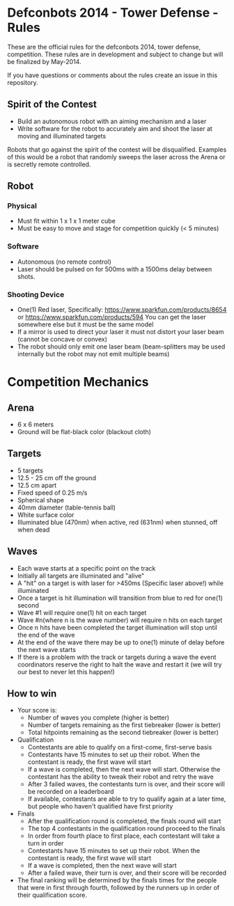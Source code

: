 # Defconbots 2014 - Tower Defense - Rules

These are the official rules for the defconbots 2014, tower defense, competition. These rules are in development and subject to change but will be finalized by May-2014.

If you have questions or comments about the rules create an issue in this repository.

## Spirit of the Contest

 * Build an autonomous robot with an aiming mechanism and a laser
 * Write software for the robot to accurately aim and shoot the laser at moving and illuminated targets

Robots that go against the spirit of the contest will be disqualified. Examples of this would be a robot that randomly sweeps the laser across the Arena or is secretly remote controlled.

## Robot

### Physical

 * Must fit within 1 x 1 x 1 meter cube
 * Must be easy to move and stage for competition quickly (< 5 minutes)

### Software

 * Autonomous (no remote control)
 * Laser should be pulsed on for 500ms with a 1500ms delay between shots.

### Shooting Device

 * One(1) Red laser, Specifically: https://www.sparkfun.com/products/8654 or https://www.sparkfun.com/products/594
You can get the laser somewhere else but it must be the same model
 * If a mirror is used to direct your laser it must not distort your laser beam (cannot be concave or convex)
 * The robot should only emit one laser beam (beam-splitters may be used internally but the robot may not emit multiple beams)

# Competition Mechanics

## Arena
 
 * 6 x 6 meters
 * Ground will be flat-black color (blackout cloth)

## Targets

 * 5 targets
 * 12.5 - 25 cm off the ground
 * 12.5 cm apart
 * Fixed speed of 0.25 m/s
 * Spherical shape
 * 40mm diameter (table-tennis ball)
 * White surface color
 * Illuminated blue (470nm) when active, red (631nm) when stunned, off when dead

## Waves

 * Each wave starts at a specific point on the track
 * Initially all targets are illuminated and "alive"
 * A "hit" on a target is with laser for >450ms (Specific laser above!) while illuminated
 * Once a target is hit illumination will transition from blue to red for one(1) second
 * Wave #1 will require one(1) hit on each target
 * Wave #n(where n is the wave number) will require n hits on each target
 * Once n hits have been completed the target illumination will stop until the end of the wave
 * At the end of the wave there may be up to one(1) minute of delay before the next wave starts
 * If there is a problem with the track or targets during a wave the event coordinators reserve the right to halt the wave and restart it (we will try our best to never let this happen!)

## How to win

 * Your score is:
   * Number of waves you complete (higher is better)
   * Number of targets remaining as the first tiebreaker (lower is better)
   * Total hitpoints remaining as the second tiebreaker (lower is better)
 * Qualification
   * Contestants are able to qualify on a first-come, first-serve basis
   * Contestants have 15 minutes to set up their robot. When the contestant is ready, the first wave will start
   * If a wave is completed, then the next wave will start. Otherwise the contestant has the ability to tweak their robot and retry the wave
   * After 3 failed waves, the contestants turn is over, and their score will be recorded on a leaderboard
   * If available, contestants are able to try to qualify again at a later time, but people who haven't qualified have first priority
 * Finals
   * After the qualification round is completed, the finals round will start
   * The top 4 contestants in the qualification round proceed to the finals
   * In order from fourth place to first place, each contestant will take a turn in order
   * Contestants have 15 minutes to set up their robot. When the contestant is ready, the first wave will start
   * If a wave is completed, then the next wave will start
   * After a failed wave, their turn is over, and their score will be recorded
 * The final ranking will be determined by the finals times for the people that were in first through fourth, followed by the runners up in order of their qualification score.
